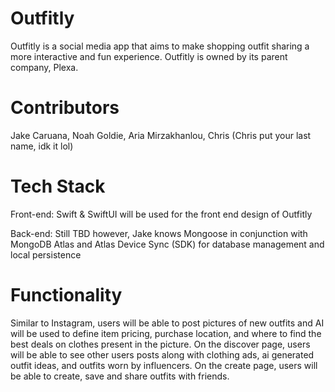 # Outfitly
Outfitly is a social media app that aims to make shopping outfit sharing a more interactive and fun experience. Outfitly is owned by its parent company, Plexa.

# Contributors
Jake Caruana, Noah Goldie, Aria Mirzakhanlou, Chris (Chris put your last name, idk it lol)

# Tech Stack
Front-end: Swift & SwiftUI will be used for the front end design of Outfitly

Back-end: Still TBD however, Jake knows Mongoose in conjunction with MongoDB Atlas and Atlas Device Sync (SDK) for database management and local persistence

# Functionality
Similar to Instagram, users will be able to post pictures of new outfits and AI will be used to define item pricing, purchase location, and where to find the best deals on clothes present in the picture.
On the discover page, users will be able to see other users posts along with clothing ads, ai generated outfit ideas, and outfits worn by influencers.
On the create page, users will be able to create, save and share outfits with friends.

